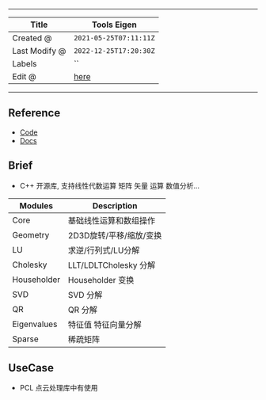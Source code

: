 -----

| Title         | Tools Eigen                                           |
| ------------- | ----------------------------------------------------- |
| Created @     | `2021-05-25T07:11:11Z`                                |
| Last Modify @ | `2022-12-25T17:20:30Z`                                |
| Labels        | \`\`                                                  |
| Edit @        | [here](https://github.com/junxnone/aiwiki/issues/303) |

-----

## Reference

  - [Code](https://gitlab.com/libeigen/eigen)
  - [Docs](https://eigen.tuxfamily.org/index.php?title=Main_Page)

## Brief

  - C++ 开源库, 支持线性代数运算 矩阵 矢量 运算 数值分析...

| Modules     | Description         |
| ----------- | ------------------- |
| Core        | 基础线性运算和数组操作         |
| Geometry    | 2D3D旋转/平移/缩放/变换     |
| LU          | 求逆/行列式/LU分解         |
| Cholesky    | LLT/LDLTCholesky 分解 |
| Householder | Householder 变换      |
| SVD         | SVD 分解              |
| QR          | QR 分解               |
| Eigenvalues | 特征值 特征向量分解          |
| Sparse      | 稀疏矩阵                |

## UseCase

  - PCL 点云处理库中有使用
